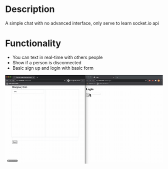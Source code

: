 # Description
A simple chat with no advanced interface, only serve to learn socket.io api

# Functionality
- You can text in real-time with others people
- Show if a person is disconnected
- Basic sign up and login with basic form

![](show.gif)

